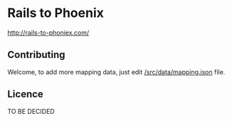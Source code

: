 # Rails to Phoenix

http://rails-to-phoniex.com/

## Contributing

Welcome, to add more mapping data, just edit [/src/data/mapping.json](/src/data/mapping.json) file.

## Licence

TO BE DECIDED


